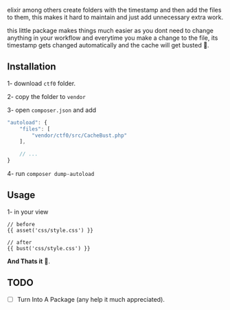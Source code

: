 elixir among others create folders with the timestamp and then add the files to them,
this makes it hard to maintain and just add unnecessary extra work.

this little package makes things much easier as you dont need to change anything in your workflow and everytime you make a change to the file, its timestamp gets changed automatically and the cache will get busted 💓.

## Installation

1- download `ctf0` folder.

2- copy the folder to `vendor`

3- open `composer.json` and add

```js
"autoload": {
    "files": [
        "vendor/ctf0/src/CacheBust.php"
    ],

    // ...
}
```

4- run `composer dump-autoload`

## Usage
1- in your view

```blade
// before
{{ asset('css/style.css') }}

// after
{{ bust('css/style.css') }}
```

**And Thats it** 💃.

## TODO

* [ ] Turn Into A Package (any help it much appreciated).

